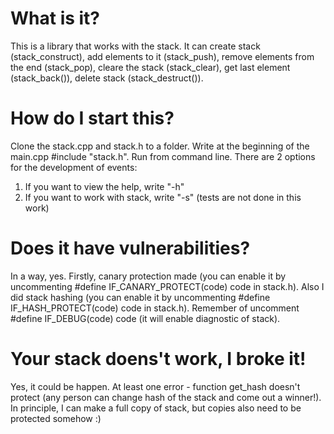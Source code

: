 # What is it?
This is a library that works with the stack. It can create stack (stack_construct), add elements to it (stack_push), remove elements from the end (stack_pop), cleare the stack (stack_clear), get last element (stack_back()), delete stack (stack_destruct()).

# How do I start this?
Clone the stack.cpp and stack.h to a folder. Write at the beginning of the main.cpp #include "stack.h". Run from command line. There are 2 options for the development of events:
1. If you want to view the help, write "-h"
2. If you want to work with stack, write "-s"
(tests are not done in this work)

# Does it have vulnerabilities?
In a way, yes. Firstly, canary protection made (you can enable it by uncommenting #define IF_CANARY_PROTECT(code) code in stack.h). Also I did stack hashing (you can enable it by uncommenting #define IF_HASH_PROTECT(code) code in stack.h). Remember of uncomment #define IF_DEBUG(code) code (it will enable diagnostic of stack).

# Your stack doens't work, I broke it!
Yes, it could be happen. At least one error - function get_hash doesn't protect (any person can change hash of the stack and come out a winner!). In principle, I can make a full copy of stack, but copies also need to be protected somehow :)
